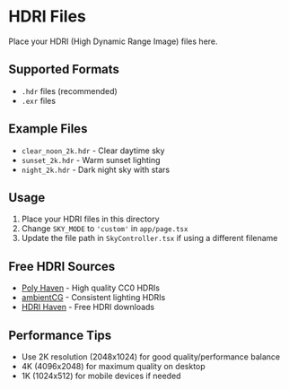 # HDRI Files

Place your HDRI (High Dynamic Range Image) files here.

## Supported Formats
- `.hdr` files (recommended)
- `.exr` files

## Example Files
- `clear_noon_2k.hdr` - Clear daytime sky
- `sunset_2k.hdr` - Warm sunset lighting
- `night_2k.hdr` - Dark night sky with stars

## Usage
1. Place your HDRI files in this directory
2. Change `SKY_MODE` to `'custom'` in `app/page.tsx`
3. Update the file path in `SkyController.tsx` if using a different filename

## Free HDRI Sources
- [Poly Haven](https://polyhaven.com/hdris) - High quality CC0 HDRIs
- [ambientCG](https://ambientcg.com/list?type=HDRI) - Consistent lighting HDRIs
- [HDRI Haven](https://hdri-haven.com/) - Free HDRI downloads

## Performance Tips
- Use 2K resolution (2048x1024) for good quality/performance balance
- 4K (4096x2048) for maximum quality on desktop
- 1K (1024x512) for mobile devices if needed
